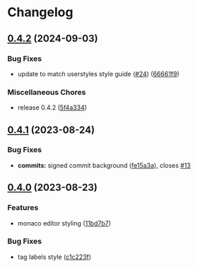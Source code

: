 # Changelog

## [0.4.2](https://github.com/pabl-o-ce/catppuccin-gitea/compare/v0.4.1...v0.4.2) (2024-09-03)


### Bug Fixes

* update to match userstyles style guide ([#24](https://github.com/pabl-o-ce/catppuccin-gitea/issues/24)) ([66661f9](https://github.com/pabl-o-ce/catppuccin-gitea/commit/66661f9eb5a9cb59d72564921441a70849444874))


### Miscellaneous Chores

* release 0.4.2 ([5f4a334](https://github.com/pabl-o-ce/catppuccin-gitea/commit/5f4a334a094a65f68165de479ac486b3ce520ae3))

## [0.4.1](https://github.com/catppuccin/gitea/compare/v0.4.0...v0.4.1) (2023-08-24)


### Bug Fixes

* **commits:** signed commit background ([fe15a3a](https://github.com/catppuccin/gitea/commit/fe15a3ac012e0bcbfd57bcdb3e83382164c7e9f3)), closes [#13](https://github.com/catppuccin/gitea/issues/13)

## [0.4.0](https://github.com/catppuccin/gitea/compare/v0.3.1...v0.4.0) (2023-08-23)


### Features

* monaco editor styling ([11bd7b7](https://github.com/catppuccin/gitea/commit/11bd7b77ece1d761828ffeb87a053e78acc050a2))


### Bug Fixes

* tag labels style ([c1c223f](https://github.com/catppuccin/gitea/commit/c1c223fe50c7286bc023d2798761293f25cfc080))
